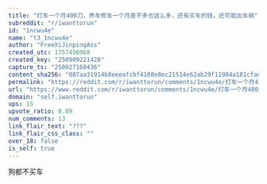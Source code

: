 ```yaml
---
title: "打车一个月400刀，养车修车一个月差不多也这么多，还有买车的钱，还可能出车祸"
subreddit: "r/iwanttorun"
id: "1ncwu4e"
name: "t3_1ncwu4e"
author: "FreeXiJinpingAss"
created_utc: 1757456068
created_key: "250909221428"
capture_ts: "250927160436"
content_sha256: "087aa31914b8eeeafcbf4108e8ec21514e62ab29f11904a181cfade7f91f858e"
permalink: "https://reddit.com/r/iwanttorun/comments/1ncwu4e/打车一个月400刀养车修车一个月差不多也这么多还有买车的钱还可能出车祸/"
url: "https://www.reddit.com/r/iwanttorun/comments/1ncwu4e/打车一个月400刀养车修车一个月差不多也这么多还有买车的钱还可能出车祸/"
domain: "self.iwanttorun"
ups: 15
upvote_ratio: 0.89
num_comments: 13
link_flair_text: "???"
link_flair_css_class: ""
over_18: false
is_self: true
---
```


狗都不买车

